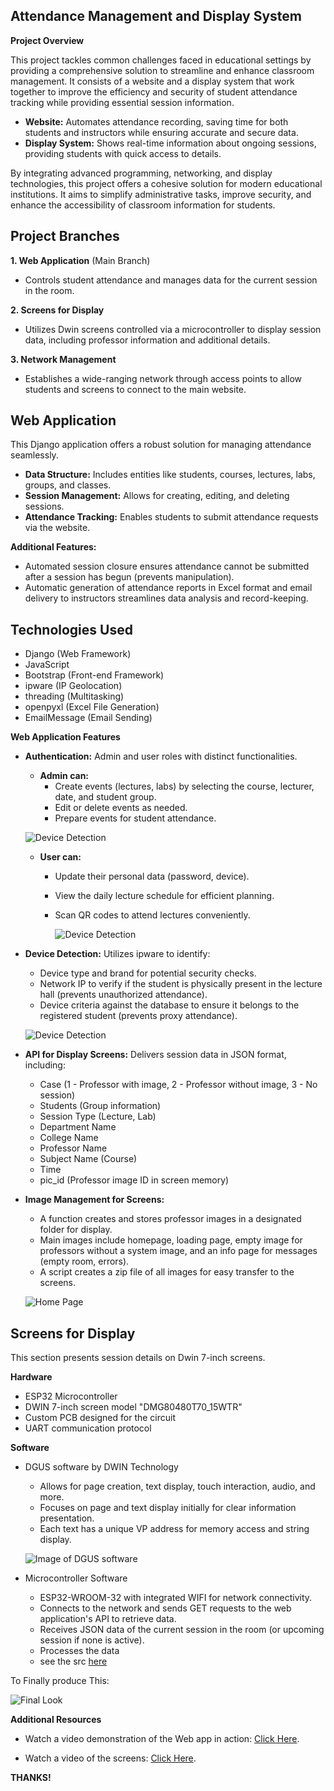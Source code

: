 ## Attendance Management and Display System

**Project Overview**

This project tackles common challenges faced in educational settings by providing a comprehensive solution to streamline and enhance classroom management. It consists of a website and a display system that work together to improve the efficiency and security of student attendance tracking while providing essential session information.

* **Website:** Automates attendance recording, saving time for both students and instructors while ensuring accurate and secure data.
* **Display System:** Shows real-time information about ongoing sessions, providing students with quick access to details.

By integrating advanced programming, networking, and display technologies, this project offers a cohesive solution for modern educational institutions. It aims to simplify administrative tasks, improve security, and enhance the accessibility of classroom information for students.

## Project Branches

**1. Web Application** (Main Branch)

* Controls student attendance and manages data for the current session in the room.

**2. Screens for Display**

* Utilizes Dwin screens controlled via a microcontroller to display session data, including professor information and additional details.

**3. Network Management**

* Establishes a wide-ranging network through access points to allow students and screens to connect to the main website.

## Web Application

This Django application offers a robust solution for managing attendance seamlessly.

* **Data Structure:** Includes entities like students, courses, lectures, labs, groups, and classes.
* **Session Management:** Allows for creating, editing, and deleting sessions.
* **Attendance Tracking:** Enables students to submit attendance requests via the website.

**Additional Features:**

* Automated session closure ensures attendance cannot be submitted after a session has begun (prevents manipulation).
* Automatic generation of attendance reports in Excel format and email delivery to instructors streamlines data analysis and record-keeping.

## Technologies Used

* Django (Web Framework)
* JavaScript
* Bootstrap (Front-end Framework)
* ipware (IP Geolocation)
* threading (Multitasking)
* openpyxl (Excel File Generation)
* EmailMessage (Email Sending)

**Web Application Features**

* **Authentication:** Admin and user roles with distinct functionalities.

    * **Admin can:**
        * Create events (lectures, labs) by selecting the course, lecturer, date, and student group.
        * Edit or delete events as needed.
        * Prepare events for student attendance.
   
  ![Device Detection](media/img1.png)

    * **User can:**
        * Update their personal data (password, device).
        * View the daily lecture schedule for efficient planning.
        * Scan QR codes to attend lectures conveniently.
        
           ![Device Detection](media/img2.png)

* **Device Detection:** Utilizes ipware to identify:
    * Device type and brand for potential security checks.
    * Network IP to verify if the student is physically present in the lecture hall (prevents unauthorized attendance).
    * Device criteria against the database to ensure it belongs to the registered student (prevents proxy attendance).
    
  ![Device Detection](media/img3.png)

* **API for Display Screens:** Delivers session data in JSON format, including:
    * Case (1 - Professor with image, 2 - Professor without image, 3 - No session)
    * Students (Group information)
    * Session Type (Lecture, Lab)
    * Department Name
    * College Name
    * Professor Name
    * Subject Name (Course)
    * Time
    * pic_id (Professor image ID in screen memory)

* **Image Management for Screens:**
    * A function creates and stores professor images in a designated folder for display.
    * Main images include homepage, loading page, empty image for professors without a system image, and an info page for messages (empty room, errors).
    * A script creates a zip file of all images for easy transfer to the screens.

  ![Home Page](media/img4.jpg)

## Screens for Display

This section presents session details on Dwin 7-inch screens.

**Hardware**

* ESP32 Microcontroller
* DWIN 7-inch screen model "DMG80480T70_15WTR"
* Custom PCB designed for the circuit
* UART communication protocol

**Software**

* DGUS software by DWIN Technology
    * Allows for page creation, text display, touch interaction, audio, and more.
    * Focuses on page and text display initially for clear information presentation.
    * Each text has a unique VP address for memory access and string display.

  ![Image of DGUS software](media/img5.png)

* Microcontroller Software
    * ESP32-WROOM-32 with integrated WIFI for network connectivity.
    * Connects to the network and sends GET requests to the web application's API to retrieve data.
    * Receives JSON data of the current session in the room (or upcoming session if none is active).
    * Processes the data
    * see the src [here](DWIN/ESP_DWIN.c)

To Finally produce This:

  ![Final Look](media/img6.jpeg)


**Additional Resources**


* Watch a video demonstration of the Web app in action: [Click Here](https://youtu.be/6o3CpS-8aC4).

* Watch a video of the screens: [Click Here](https://youtu.be/HJsce49xAmY).

**THANKS!**
